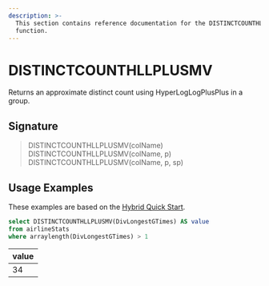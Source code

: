 ```yaml
---
description: >-
  This section contains reference documentation for the DISTINCTCOUNTHLLPLUSMV
  function.
---
```


# DISTINCTCOUNTHLLPLUSMV

Returns an approximate distinct count using HyperLogLogPlusPlus in a group.

## Signature

> DISTINCTCOUNTHLLPLUSMV(colName)
> DISTINCTCOUNTHLLPLUSMV(colName, p)
> DISTINCTCOUNTHLLPLUSMV(colName, p, sp)

## Usage Examples

These examples are based on the [Hybrid Quick Start](../../basics/getting-started/quick-start.md#hybrid).

```sql
select DISTINCTCOUNTHLLPLUSMV(DivLongestGTimes) AS value
from airlineStats 
where arraylength(DivLongestGTimes) > 1
```

| value |
| ----- |
| 34    |
